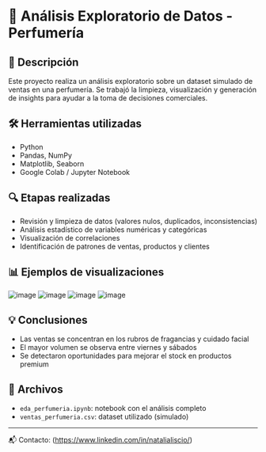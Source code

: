 # 🧴 Análisis Exploratorio de Datos - Perfumería

## 📌 Descripción
Este proyecto realiza un análisis exploratorio sobre un dataset simulado de ventas en una perfumería. Se trabajó la limpieza, visualización y generación de insights para ayudar a la toma de decisiones comerciales.

## 🛠 Herramientas utilizadas
- Python
- Pandas, NumPy
- Matplotlib, Seaborn
- Google Colab / Jupyter Notebook

## 🔍 Etapas realizadas
- Revisión y limpieza de datos (valores nulos, duplicados, inconsistencias)
- Análisis estadístico de variables numéricas y categóricas
- Visualización de correlaciones
- Identificación de patrones de ventas, productos y clientes

## 📊 Ejemplos de visualizaciones
![image](https://github.com/user-attachments/assets/bc1d26a2-7a56-4646-8808-57306c2a533c)
![image](https://github.com/user-attachments/assets/213e82b6-37c7-43b5-a92c-45058ff2d023)
![image](https://github.com/user-attachments/assets/5520d6b7-4828-465f-b42b-bb31e75cbb8e)
![image](https://github.com/user-attachments/assets/0c6af146-2233-49c1-aa72-fcda763d314e)

## 💡 Conclusiones
- Las ventas se concentran en los rubros de fragancias y cuidado facial
- El mayor volumen se observa entre viernes y sábados
- Se detectaron oportunidades para mejorar el stock en productos premium

## 📂 Archivos
- `eda_perfumeria.ipynb`: notebook con el análisis completo
- `ventas_perfumeria.csv`: dataset utilizado (simulado)

---

📬 Contacto: (https://www.linkedin.com/in/natalialiscio/)
